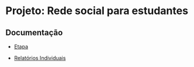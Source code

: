 # Projeto: Rede social para estudantes
## Documentação 

* [Etapa](https://github.com/poo-ec-2024-1/g6/tree/804c2ff719791432698f8eb766378be1954a5820/Etapa1)

* [Relatórios Individuais]()

